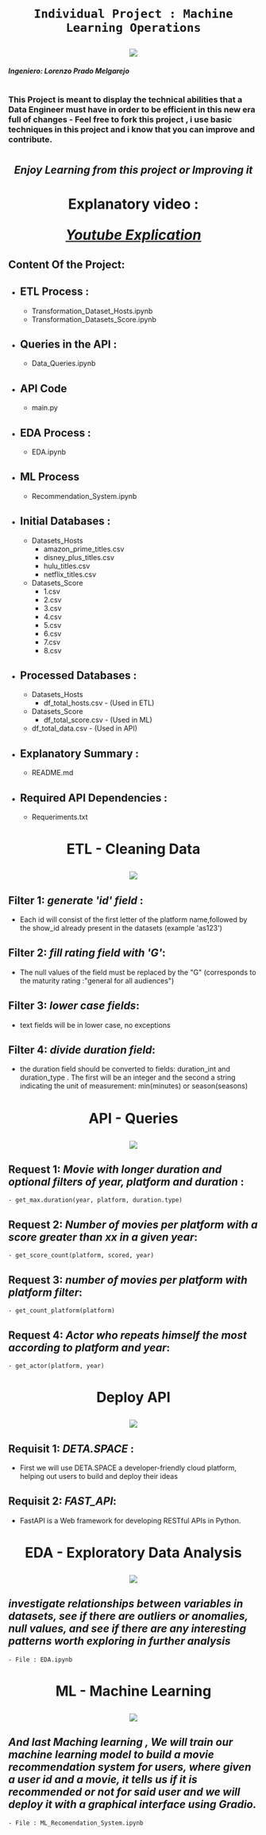 # <p align=center>`Individual Project : Machine Learning Operations`<p>
<p align=center><img src=https://d31uz8lwfmyn8g.cloudfront.net/Assets/logo-henry-white-lg.png><p>

####  _Ingeniero: Lorenzo Prado Melgarejo_

#
### This Project is meant to display the technical abilities that a Data Engineer must have in order to be efficient in this new era full of changes - Feel free to fork this project  , i use basic techniques in this project and i know that you can improve and contribute.
#

## <p align=center> _Enjoy Learning from this project or Improving it_ <p>
#

 # <p align=center> Explanatory video : <p align=center>[_Youtube Explication_ ](https://cloudaffaire.com) <p> 

## Content Of the Project:

- ## **ETL Process** : 
    - Transformation_Dataset_Hosts.ipynb
    - Transformation_Datasets_Score.ipynb

- ## **Queries in the API :**
    - Data_Queries.ipynb

- ## **API Code**
    - main.py

- ## **EDA Process :** 
    - EDA.ipynb

- ## **ML Process**
    - Recommendation_System.ipynb 

- ## **Initial Databases :** 
    - Datasets_Hosts
        - amazon_prime_titles.csv
        - disney_plus_titles.csv
        - hulu_titles.csv
        - netflix_titles.csv
    - Datasets_Score
        - 1.csv
        - 2.csv
        - 3.csv
        - 4.csv
        - 5.csv
        - 6.csv
        - 7.csv
        - 8.csv


- ## **Processed Databases :**
    - Datasets_Hosts
        - df_total_hosts.csv  -  (Used in ETL) 
    - Datasets_Score
        - df_total_score.csv  -  (Used in ML)
    - df_total_data.csv - (Used in API) 

- ## **Explanatory Summary :** 
    - README.md

- ## **Required API Dependencies :** 
    - Requeriments.txt

#
# <p align=center>ETL - Cleaning Data <p><p align=center><img src=Images_src\ETL.png><p>

## **Filter 1**: _generate 'id' field_ :

- Each id will consist of the first letter of the platform name,followed by the show_id already present in the datasets (example 'as123')

## **Filter  2**: _fill rating field with 'G'_:

- The null values ​​of the field must be replaced by the "G" (corresponds to the maturity rating :"general for all audiences")

 ## **Filter  3**: _lower case fields_:   

- text fields will be in lower case, no exceptions

 ## **Filter  4**: _divide duration field_: 

- the duration field should be converted to fields: duration_int and duration_type . The first will be an integer and the second a string indicating the unit of measurement: min(minutes) or season(seasons)

#
# <p align=center>API - Queries<p><p align=center><img src=Images_src\API_1.png><p>

## **Request 1**: _Movie with longer duration and optional filters of year, platform and duration_ :

    - get_max.duration(year, platform, duration.type)  

## **Request 2**: _Number of movies per platform with a score greater than xx in a given year_:

    - get_score_count(platform, scored, year)

 ## **Request 3**: _number of movies per platform with platform filter_:   

    - get_count_platform(platform)

 ## **Request 4**: _Actor who repeats himself the most according to platform and year_: 

    - get_actor(platform, year)


#
# <p align=center>Deploy API<p><p align=center><img src=Images_src\DETA.SPACE.png><p>

## **Requisit 1**: _DETA.SPACE_ :

- First we will use DETA.SPACE a developer-friendly cloud platform, helping out users to build and deploy their ideas  

## **Requisit 2**: _FAST_API_:

- FastAPI is a Web framework for developing RESTful APIs in Python.

#
# <p align=center>EDA - Exploratory Data Analysis<p><p align=center><img src=Images_src\EDA.png><p>

## _investigate relationships between variables in datasets, see if there are outliers or anomalies, null values, and see if there are any interesting patterns worth exploring in further analysis_

    - File : EDA.ipynb

#
# <p align=center>ML - Machine Learning<p><p align=center><img src=Images_src\ML.png><p>

## _And last Maching learning , We will train our machine learning model to build a movie recommendation system for users, where given a user id and a movie, it tells us if it is recommended or not for said user and we will deploy it with a graphical interface using Gradio._

    - File : ML_Recomendation_System.ipynb
